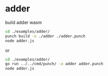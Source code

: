 # adder

build adder wasm

```bash
cd ./examples/adder/
punch build -o ./adder ./adder.punch
node adder.js
```

or 

```bash
cd ./examples/adder/
go run ../../cmd/punch/ -o adder adder.punch
node adder.js
```
